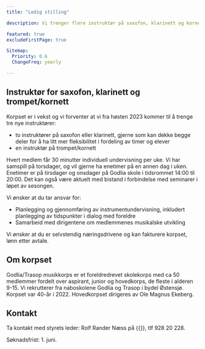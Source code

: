 ```yaml
---
title: "Ledig stilling"

description: Vi trenger flere instruktør på saxofon, klarinett og kornett fra høsten 2023

featured: true
excludeFirstPage: true

Sitemap:
  Priority: 0.6
  ChangeFreq: yearly

---
```


## Instruktør for saxofon, klarinett og trompet/kornett

Korpset er i vekst og vi forventer at vi fra høsten 2023 kommer til å trenge tre nye instruktører:

* to instruktører på saxofon eller klarinett, gjerne som kan dekke begge deler for å ha litt mer fleksibilitet i fordeling av timer og elever
* en instruktør på trompet/kornett

Hvert medlem får 30 minutter individuell undervisning per uke. Vi har samspill på torsdager, og vil gjerne ha enetimer på en annen dag i uken. Enetimer er på tirsdager og onsdager på Godlia skole i tidsrommet 14:00 til 20:00. Det kan også være aktuelt med bistand i forbindelse med seminarer i løpet av sesongen.

Vi ønsker at du tar ansvar for:
* Planlegging og gjennomføring av instrumentundervisning, inkludert planlegging av tidspunkter i dialog med foreldre
* Samarbeid med dirigentene om medlemmenes musikalske utvikling

Vi ønsker at du er selvstendig næringsdrivene og kan fakturere korpset, lønn etter avtale.

## Om korpset

Godlia/Trasop musikkorps er et foreldredrevet skolekorps med ca 50 medlemmer fordelt over aspirant, junior og hovedkorps, de fleste i alderen 9-15. Vi rekrutterer fra naboskolene Godlia og Trasop i bydel Østensjø. Korpset var 40-år i 2022. Hovedkorpset dirigeres av Ole Magnus Ekeberg.

## Kontakt

Ta kontakt med styrets leder: Rolf Rander Næss på {{<email leder>}}, tlf 928 20 228.

Søknadsfrist: 1. juni.

